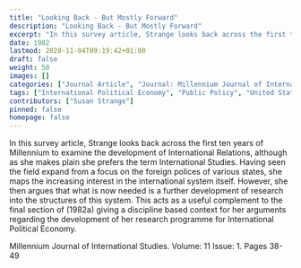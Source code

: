 ```yaml
---
title: "Looking Back - But Mostly Forward"
description: "Looking Back - But Mostly Forward"
excerpt: "In this survey article, Strange looks back across the first ten years of Millennium to examine the development of International Relations, although as she makes plain she prefers the term International Studies. Having seen the field expand from a focus on the foreign polices of various states, she maps the increasing interest in the international system itself. However, she then argues that what is now needed is a further development of research into the structures of this system. This acts as a useful complement to the final section of (1982a) giving a discipline based context for her arguments regarding the development of her research programme for International Political Economy."
date: 1982
lastmod: 2020-11-04T09:19:42+01:00
draft: false
weight: 50
images: []
categories: ["Journal Article", "Journal: Millennium Journal of International Studies", "Publisher: SAGE Journals"]
tags: ["International Political Economy", "Public Policy", "United States", "International Relations"]
contributors: ["Susan Strange"]
pinned: false
homepage: false
---
```


In this survey article, Strange looks back across the first ten years of Millennium to examine the development of International Relations, although as she makes plain she prefers the term International Studies. Having seen the field expand from a focus on the foreign polices of various states, she maps the increasing interest in the international system itself. However, she then argues that what is now needed is a further development of research into the structures of this system. This acts as a useful complement to the final section of (1982a) giving a discipline based context for her arguments regarding the development of her research programme for International Political Economy.

Millennium Journal of International Studies. Volume: 11 Issue: 1. Pages 38-49
